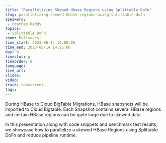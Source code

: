 ```yaml
---
title: "Parallelizing Skewed Hbase Regions using Splittable Dofn"
slug: parallelizing-skewed-hbase-regions-using-splittable-dofn
speakers:
 - Prathap Reddy
topics:
 - Splittable DoFn
room: Palisades
time_start: 2023-06-14 14:00:00
time_end: 2023-06-14 14:25:00
day: b
timeslot: g
timeorder: 0
language: 
live_url: 
slides: 
video: 
track: concurrent
tags:
---
```


During HBase to Cloud BigTable Migrations, HBase snapshots will be imported to Cloud Bigtable. Each Snapshot contains several HBase regions and certain HBase regions can be quite large due to skewed data. 
 
 
 
 In this presentation along with code snippets and benchmark test results, we showcase how to parallelize a skewed HBase Regions using Splittable DoFn and reduce pipeline runtime.